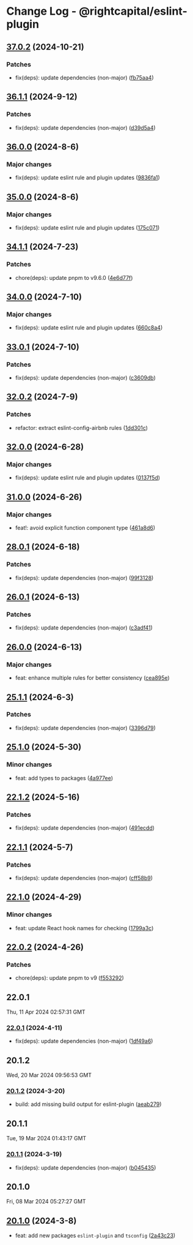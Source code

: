 # Change Log - @rightcapital/eslint-plugin

<!-- This log was last generated on Mon, 21 Oct 2024 03:54:29 GMT and should not be manually modified. -->

<!-- Start content -->

## [37.0.2](https://github.com/RightCapitalHQ/frontend-style-guide/tree/%40rightcapital%2Feslint-plugin_v37.0.2) (2024-10-21)

### Patches

- fix(deps): update dependencies (non-major) ([fb75aa4](https://github.com/RightCapitalHQ/frontend-style-guide/commit/fb75aa4f31c9f7d674a9914aaaadc2578d96dc5c))

## [36.1.1](https://github.com/RightCapitalHQ/frontend-style-guide/tree/%40rightcapital%2Feslint-plugin_v36.1.1) (2024-9-12)

### Patches

- fix(deps): update dependencies (non-major) ([d39d5a4](https://github.com/RightCapitalHQ/frontend-style-guide/commit/d39d5a49725baeb6c7a8e2672ca16463c41f8ba2))

## [36.0.0](https://github.com/RightCapitalHQ/frontend-style-guide/tree/%40rightcapital%2Feslint-plugin_v36.0.0) (2024-8-6)

### Major changes

- fix(deps): update eslint rule and plugin updates ([9836fa1](https://github.com/RightCapitalHQ/frontend-style-guide/commit/9836fa1ed1f4f90e113b188da3710da1aa8a54ae))

## [35.0.0](https://github.com/RightCapitalHQ/frontend-style-guide/tree/%40rightcapital%2Feslint-plugin_v35.0.0) (2024-8-6)

### Major changes

- fix(deps): update eslint rule and plugin updates ([175c071](https://github.com/RightCapitalHQ/frontend-style-guide/commit/175c071867f34c5b39e118c87f52ad22d9690608))

## [34.1.1](https://github.com/RightCapitalHQ/frontend-style-guide/tree/%40rightcapital%2Feslint-plugin_v34.1.1) (2024-7-23)

### Patches

- chore(deps): update pnpm to v9.6.0 ([4e6d77f](https://github.com/RightCapitalHQ/frontend-style-guide/commit/4e6d77f886969c5fc181306e600c407e68426d56))

## [34.0.0](https://github.com/RightCapitalHQ/frontend-style-guide/tree/%40rightcapital%2Feslint-plugin_v34.0.0) (2024-7-10)

### Major changes

- fix(deps): update eslint rule and plugin updates ([660c8a4](https://github.com/RightCapitalHQ/frontend-style-guide/commit/660c8a4294ef3af44317f73ee1da1dac463ece82))

## [33.0.1](https://github.com/RightCapitalHQ/frontend-style-guide/tree/%40rightcapital%2Feslint-plugin_v33.0.1) (2024-7-10)

### Patches

- fix(deps): update dependencies (non-major) ([c3609db](https://github.com/RightCapitalHQ/frontend-style-guide/commit/c3609dbaa20c869be37ce146c1bf2080b4c73ec7))

## [32.0.2](https://github.com/RightCapitalHQ/frontend-style-guide/tree/%40rightcapital%2Feslint-plugin_v32.0.2) (2024-7-9)

### Patches

- refactor: extract eslint-config-airbnb rules ([1dd301c](https://github.com/RightCapitalHQ/frontend-style-guide/commit/1dd301cb68e73d9d41f9db0bb78f622efc21d020))

## [32.0.0](https://github.com/RightCapitalHQ/frontend-style-guide/tree/%40rightcapital%2Feslint-plugin_v32.0.0) (2024-6-28)

### Major changes

- fix(deps): update eslint rule and plugin updates ([0137f5d](https://github.com/RightCapitalHQ/frontend-style-guide/commit/0137f5d7089ee332cd52b8a3224a6096bd8b2d29))

## [31.0.0](https://github.com/RightCapitalHQ/frontend-style-guide/tree/%40rightcapital%2Feslint-plugin_v31.0.0) (2024-6-26)

### Major changes

- feat!: avoid explicit function component type ([461a8d6](https://github.com/RightCapitalHQ/frontend-style-guide/commit/461a8d685637ea20e6d831430f87f971d20b7578))

## [28.0.1](https://github.com/RightCapitalHQ/frontend-style-guide/tree/%40rightcapital%2Feslint-plugin_v28.0.1) (2024-6-18)

### Patches

- fix(deps): update dependencies (non-major) ([99f3128](https://github.com/RightCapitalHQ/frontend-style-guide/commit/99f3128290a25d9bf61602ef6878fd7f92fca61f))

## [26.0.1](https://github.com/RightCapitalHQ/frontend-style-guide/tree/%40rightcapital%2Feslint-plugin_v26.0.1) (2024-6-13)

### Patches

- fix(deps): update dependencies (non-major) ([c3adf41](https://github.com/RightCapitalHQ/frontend-style-guide/commit/c3adf417e1ba31fbd67b52f5e8e9ef384f94181d))

## [26.0.0](https://github.com/RightCapitalHQ/frontend-style-guide/tree/%40rightcapital%2Feslint-plugin_v26.0.0) (2024-6-13)

### Major changes

- feat: enhance multiple rules for better consistency ([cea895e](https://github.com/RightCapitalHQ/frontend-style-guide/commit/cea895ea2bf23f2ba60f043e14a5df9964daca1d))

## [25.1.1](https://github.com/RightCapitalHQ/frontend-style-guide/tree/%40rightcapital%2Feslint-plugin_v25.1.1) (2024-6-3)

### Patches

- fix(deps): update dependencies (non-major) ([3396d79](https://github.com/RightCapitalHQ/frontend-style-guide/commit/3396d7945e82abf6bf091d89ab32e0021a83c836))

## [25.1.0](https://github.com/RightCapitalHQ/frontend-style-guide/tree/%40rightcapital%2Feslint-plugin_v25.1.0) (2024-5-30)

### Minor changes

- feat: add types to packages ([4a977ee](https://github.com/RightCapitalHQ/frontend-style-guide/commit/4a977eef2877106dffb34c5297589a6d70fdc87a))

## [22.1.2](https://github.com/RightCapitalHQ/frontend-style-guide/tree/%40rightcapital%2Feslint-plugin_v22.1.2) (2024-5-16)

### Patches

- fix(deps): update dependencies (non-major) ([491ecdd](https://github.com/RightCapitalHQ/frontend-style-guide/commit/491ecdd8e81b0b3272d4bb9bef2d4b2f51f14fbf))

## [22.1.1](https://github.com/RightCapitalHQ/frontend-style-guide/tree/%40rightcapital%2Feslint-plugin_v22.1.1) (2024-5-7)

### Patches

- fix(deps): update dependencies (non-major) ([cff58b9](https://github.com/RightCapitalHQ/frontend-style-guide/commit/cff58b95d2c004feec2b3d0f4fcc283c4f847fe2))

## [22.1.0](https://github.com/RightCapitalHQ/frontend-style-guide/tree/%40rightcapital%2Feslint-plugin_v22.1.0) (2024-4-29)

### Minor changes

- feat: update React hook names for checking ([1799a3c](https://github.com/RightCapitalHQ/frontend-style-guide/commit/1799a3c7e92c5035f22aa6d216c961616d5fdf51))

## [22.0.2](https://github.com/RightCapitalHQ/frontend-style-guide/tree/%40rightcapital%2Feslint-plugin_v22.0.2) (2024-4-26)

### Patches

- chore(deps): update pnpm to v9 ([f553292](https://github.com/RightCapitalHQ/frontend-style-guide/commit/f553292d1d6343570e43fdd07f51adcbd47e7a9b))

## 22.0.1

Thu, 11 Apr 2024 02:57:31 GMT

### [22.0.1](https://github.com/RightCapitalHQ/frontend-style-guide/tree/%40rightcapital%2Feslint-plugin_v22.0.1) (2024-4-11)

- fix(deps): update dependencies (non-major) ([1df49a6](https://github.com/RightCapitalHQ/frontend-style-guide/commit/1df49a6c4347bc93298ca0e9de2ee7fce4b54295))

## 20.1.2

Wed, 20 Mar 2024 09:56:53 GMT

### [20.1.2](https://github.com/RightCapitalHQ/frontend-style-guide/tree/%40rightcapital%2Feslint-plugin_v20.1.2) (2024-3-20)

- build: add missing build output for eslint-plugin ([aeab279](https://github.com/RightCapitalHQ/frontend-style-guide/commit/aeab27920216a32a49924cb91dd4a5209c17c8e7))

## 20.1.1

Tue, 19 Mar 2024 01:43:17 GMT

### [20.1.1](https://github.com/RightCapitalHQ/frontend-style-guide/tree/%40rightcapital%2Feslint-plugin_v20.1.1) (2024-3-19)

- fix(deps): update dependencies (non-major) ([b045435](https://github.com/RightCapitalHQ/frontend-style-guide/commit/b0454355fb6d49ab507b77501289a0f8867ccc5c))

## 20.1.0

Fri, 08 Mar 2024 05:27:27 GMT

## [20.1.0](https://github.com/RightCapitalHQ/frontend-style-guide/tree/%40rightcapital%2Feslint-plugin_v20.1.0) (2024-3-8)

- feat: add new packages `eslint-plugin` and `tsconfig` ([2a43c23](https://github.com/RightCapitalHQ/frontend-style-guide/commit/2a43c2375aa0e9c6c69af3c4e576b5cf136034e1))
